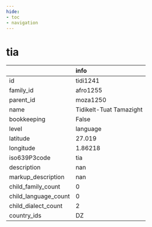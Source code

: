 ```yaml
---
hide:
- toc
- navigation
---
```

# tia
|                      | info                    |
|:---------------------|:------------------------|
| id                   | tidi1241                |
| family_id            | afro1255                |
| parent_id            | moza1250                |
| name                 | Tidikelt-Tuat Tamazight |
| bookkeeping          | False                   |
| level                | language                |
| latitude             | 27.019                  |
| longitude            | 1.86218                 |
| iso639P3code         | tia                     |
| description          | nan                     |
| markup_description   | nan                     |
| child_family_count   | 0                       |
| child_language_count | 0                       |
| child_dialect_count  | 2                       |
| country_ids          | DZ                      |